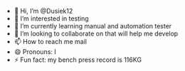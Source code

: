 - 👋 Hi, I’m @Dusiek12
- 👀 I’m interested in testing 
- 🌱 I’m currently learning manual and automation tester
- 💞️ I’m looking to collaborate on that will help me develop
- 📫 How to reach me mail
- 😄 Pronouns: I
- ⚡ Fun fact: my bench press record is 116KG

<!---
Dusiek12/Dusiek12 is a ✨ special ✨ repository because its `README.md` (this file) appears on your GitHub profile.
You can click the Preview link to take a look at your changes.
--->
